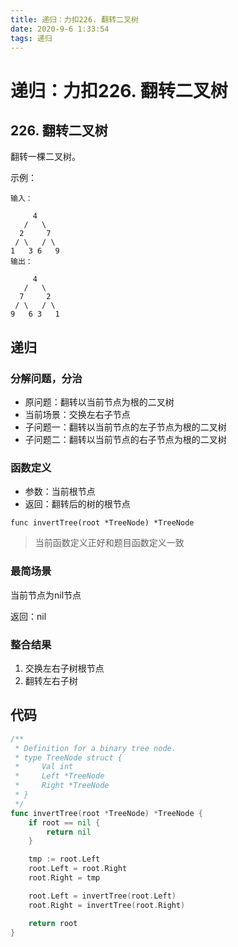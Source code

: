 ```yaml
---
title: 递归：力扣226. 翻转二叉树
date: 2020-9-6 1:33:54
tags: 递归
---
```


# 递归：力扣226. 翻转二叉树

## 226. 翻转二叉树

翻转一棵二叉树。

示例：
```
输入：

     4
   /   \
  2     7
 / \   / \
1   3 6   9
输出：

     4
   /   \
  7     2
 / \   / \
9   6 3   1
```

## 递归

### 分解问题，分治

- 原问题：翻转以当前节点为根的二叉树
- 当前场景：交换左右子节点
- 子问题一：翻转以当前节点的左子节点为根的二叉树
- 子问题二：翻转以当前节点的右子节点为根的二叉树

### 函数定义

- 参数：当前根节点
- 返回：翻转后的树的根节点

`func invertTree(root *TreeNode) *TreeNode`

> 当前函数定义正好和题目函数定义一致

### 最简场景

当前节点为nil节点

返回：nil

### 整合结果

1. 交换左右子树根节点
2. 翻转左右子树

## 代码

```go
/**
 * Definition for a binary tree node.
 * type TreeNode struct {
 *     Val int
 *     Left *TreeNode
 *     Right *TreeNode
 * }
 */
func invertTree(root *TreeNode) *TreeNode {
    if root == nil {
        return nil
    }

    tmp := root.Left
    root.Left = root.Right
    root.Right = tmp

    root.Left = invertTree(root.Left)
    root.Right = invertTree(root.Right)

    return root
}
```
